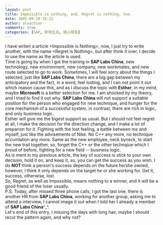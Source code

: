 ```yaml
---
layout: post
title: Impossible is nothing, and, Regret is nothing, too.
date: 2005-09-29 15:22
author: alvachien
comments: true
categories: [SAP, 职场生涯, 随心随笔]
---
```

<div id="bp-C678F199F470A1FB_249-content">
<div>I have writen a article &lt;Impossible is Nothing&gt;, now, I just try to write another, with the name &lt;Regret is Nothing&gt;, but after think it over, I decide to use the name as the article is used.</div>
<div> </div>
<div>Time is going by when I got the training in <strong>SAP Labs China</strong>, new technology, new environment, new company, new workmates, and new route selected to go to work. Sometimes, I will feel sorry about the things I selected, just like <strong>SAP Labs China</strong>, there are a big gap between my anticipatory and the fact, in a word, feel losting, and I can not point it out which reason cause this, and as I discuss the topic with<strong> Esther</strong>, in my mind, maybe <strong>Microsoft </strong>is a better selection for me.  I am shocked by my theory, and I tried to find it out why. <strong>SAP Labs China </strong>will not support a suitable position for the person who engaged for new technique, and hunger for the core mechanism of a successful system, in contrast, there are rich in logic, and only business logic.</div>
<div> </div>
<div>Esther will give me the bigest support as usual. But I should not feel regret at all, I make the decision for the direction change, and I make a lot of preparion for it. Fighting with the lost feeling, a battle between me and myself, just like the advisements of Nike. No C++ any more, no technique accumlation any more. Same as the new employee, neck byneck, to start the new trail together, so, forget the C++ or the other technqiue which I proud of before, fighting for a new field -- business logic.  </div>
<div> </div>
<div>As is ment in my previous article, the key of success is stick to your own decision, hold it on, and keep it, so, you can get the success as you wish. I do <strong>NOT </strong>think a person's success depends on the future he/she owned, however, I think it only depends on the target he or she working for. Get it, success, otherwise, lost.</div>
<div> </div>
<div>So, Regret, as well as Impossible, means nothing to a winner, and it will be a good friend of the loser usually.</div>
<div> </div>
<div>P.S. Today, after missed three phone calls, I got the last one, there is another HR from <strong>SAP Labs China</strong>, working for another group, asking me to attend a interview, I cannot image it out when I told her I already a member of <strong>SAP Labs China</strong>^_^.</div>
<div> </div>
<div>Let's end of this entry, I missing the days with long hair, maybe I should recur the pattern again, and why not?</div>
</div>
